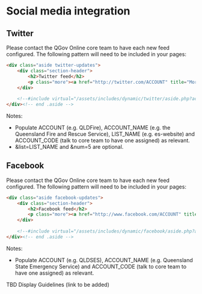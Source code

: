 # Social media integration

## Twitter
Please contact the QGov Online core team to have each new feed configured. The following pattern will need to be included in your pages:
```html
<div class="aside twitter-updates">
    <div class="section-header">
        <h2>Twitter feed</h2>
        <p class="more"><a href="http://twitter.com/ACCOUNT" title="More from ACCOUNT_NAME on Twitter">View all</a></p>
    </div>
 
    <!--#include virtual="/assets/includes/dynamic/twitter/aside.php?account=ACCOUNT_CODE&list=LIST_NAME&num=5"-->
</div><!-- end .aside -->
```

Notes:
* Populate ACCOUNT (e.g. QLDFire), ACCOUNT_NAME (e.g. the Queensland Fire and Rescue Service), LIST_NAME (e.g. es-website) and ACCOUNT_CODE (talk to core team to have one assigned) as relevant.
* &list=LIST_NAME and &num=5 are optional.

## Facebook
Please contact the QGov Online core team to have each new feed configured. The following pattern will need to be included in your pages:
```html
<div class="aside facebook-updates">
    <div class="section-header">
        <h2>Facebook feed</h2>
        <p class="more"><a href="http://www.facebook.com/ACCOUNT" title="More from ACCOUNT_NAME on Facebook">View all</a></p>
    </div>
 
    <!--#include virtual="/assets/includes/dynamic/facebook/aside.php?account=ACCOUNT_CODE"-->
</div><!-- end .aside -->
```
Notes:
* Populate ACCOUNT (e.g. QLDSES), ACCOUNT_NAME (e.g. Queensland State Emergency Service) and ACCOUNT_CODE (talk to core team to have one assigned) as relevant.

TBD Display Guidelines (link to be added)